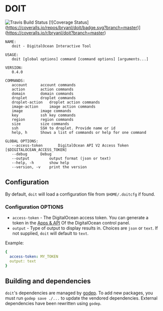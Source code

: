 # DOIT

![Travis Build Status](https://travis-ci.org/bryanl/doit.svg?branch=master)
[![Coverage Status]
(https://coveralls.io/repos/bryanl/doit/badge.svg?branch=master)]
(https://coveralls.io/r/bryanl/doit?branch=master)

```
NAME:
   doit - DigitalOcean Interactive Tool

USAGE:
   doit [global options] command [command options] [arguments...]

VERSION:
   0.4.0

COMMANDS:
   account		account commands
   action		action commands
   domain		domain commands
   droplet		droplet commands
   droplet-action	droplet action commands
   image-action		image action commands
   image		image commands
   key			ssh key commands
   region		region commands
   size			size commands
   ssh			SSH to droplet. Provide name or id
   help, h		Shows a list of commands or help for one command

GLOBAL OPTIONS:
   --access-token 		DigitalOcean API V2 Access Token [$DIGITALOCEAN_ACCESS_TOKEN]
   --debug		Debug
   --output 		output format (json or text)
   --help, -h		show help
   --version, -v	print the version

```
## Configuration

By default, `doit` will load a configuration file from `$HOME/.doitcfg` if found.

### Configuration OPTIONS

* `access-token` - The DigitalOcean access token. You can generate a token in the [Apps & API](https://cloud.digitalocean.com/settings/applications) Of the DigitalOcean control panel.
* `output` - Type of output to display results in. Choices are `json` or `text`. If not supplied, `doit` will default to `text`.

Example:

```yaml
{
  access-token: MY_TOKEN
  output: text
}
```

## Building and dependencies

`doit`'s dependencies are managed by [godep](https://github.com/tools/godep). To add new packages, you must
run `godep save ./...` to update the vendored dependencies. External dependencies have been rewritten using `godep`.
